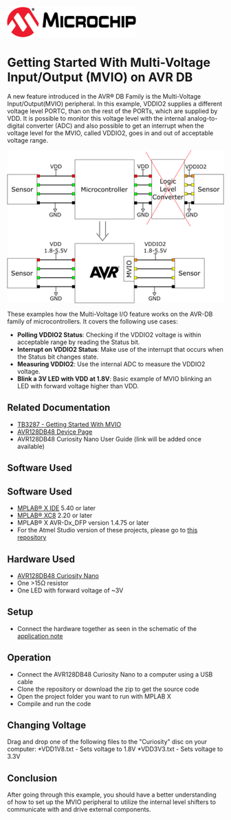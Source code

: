 <a href="https://www.microchip.com" rel="nofollow"><img src="images/microchip.png" alt="MCHP" width="300"/></a>

# Getting Started With Multi-Voltage Input/Output (MVIO) on AVR DB

A new feature introduced in the AVR® DB Family is the Multi-Voltage Input/Output(MVIO) peripheral. In this example, VDDIO2 supplies a different voltage level PORTC, than on the rest of the PORTs, which are supplied by VDD. It is possible to monitor this voltage level with the internal analog-to-digital converter (ADC) and also possible to get an interrupt when the voltage level for the MVIO, called VDDIO2, goes in and out of acceptable voltage range. 

<a><img src="images/overview.png" alt="overview" width="800"/></a>

These examples  how the Multi-Voltage I/O feature works on the AVR-DB family of microcontrollers. It
covers the following use cases:

* **Polling VDDIO2 Status**:
  Checking if the VDDIO2 voltage is within acceptable range by reading the Status bit.
* **Interrupt on VDDIO2 Status**:
  Make use of the interrupt that occurs when the Status bit changes state.
* **Measuring VDDIO2**:
  Use the internal ADC to measure the VDDIO2 voltage.
* **Blink a 3V LED with VDD at 1.8V**:
  Basic example of MVIO blinking an LED with forward voltage higher than VDD.
## Related Documentation

* [TB3287 - Getting Started With MVIO](https://microchip.com/DS90003287) 
* [AVR128DB48 Device Page](https://www.microchip.com/wwwproducts/en/AVR128DB48)
* AVR128DB48 Curiosity Nano User Guide (link will be added once available)

## Software Used

## Software Used
* [MPLAB® X IDE](https://www.microchip.com/mplab/mplab-x-ide) 5.40 or later
* [MPLAB® XC8](https://www.microchip.com/mplab/compilers) 2.20 or later
* MPLAB® X AVR-Dx_DFP version 1.4.75 or later
* For the Atmel Studio version of these projects, please go to [this repository](https://github.com/microchip-pic-avr-examples/avr128db48-getting-started-with-mvio)

## Hardware Used

* [AVR128DB48 Curiosity Nano](https://www.microchip.com/DevelopmentTools/ProductDetails/PartNO/EV35L43A)
* One >15Ω resistor
* One LED with forward voltage of ~3V

## Setup

* Connect the hardware together as seen in the schematic of the [application note](https://microchip.com/DS90003287) <!--fill in DS number once it has been assigned-->

## Operation
* Connect the AVR128DB48 Curiosity Nano to a computer using a USB cable
* Clone the repository or download the zip to get the source code
* Open the project folder you want to run with MPLAB X
* Compile and run the code


## Changing Voltage
Drag and drop one of the following files to the "Curiosity" disc on your computer:
*VDD1V8.txt - Sets voltage to 1.8V
*VDD3V3.txt - Sets voltage to 3.3V

## Conclusion
After going through this example, you should have a better understanding of how to set up the MVIO peripheral to utilize the internal level shifters to communicate with and drive external components.  
